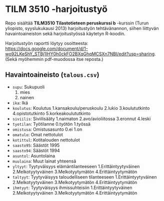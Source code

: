 # TILM 3510 -harjoitustyö #

Repo sisältää **TILM3510 Tilastotieteen peruskurssi b** -kurssin (Turun yliopisto, syyslukukausi 2013) harjoitustyön tehtävänannon, siihen liittyvän havaintoaineiston sekä harjoitustyössä käytetyn R-koodin.

Harjoitustyön raportti löytyy osoitteesta: https://docs.google.com/document/d/1-wo92LKeShY_STBj1IHY0h0ckFO2BXqGhqMCSXn7NBI/edit?usp=sharing. (Sekä myöhemmin pdf-muodossa itse reposta.)

## Havaintoaineisto (`talous.csv`) ##

* `supu`: Sukupuoli
	1. mies 
	2. nainen 
* `ika`: Ikä 
* `koulutus`: Koulutus 
1.kansakoulu/peruskoulu 2.lukio 3.koulututkinto 4.opistotutkinto 5.korkeakoulututkinto 
* `siviilis`: Siviilisääty 
1.naimaton 2.avo/avioliitossa 3.eronnut 4.leski 
* `tyotilan`: Työtilanne 
0.työtön 1.työssä 
* `omistusa`: Omistusasunto 
0.ei 1.on 
* `omatulo`: Omat nettotulot 
* `kotittul`: Kotitalouden nettotulot 
* `saasto95`: Säästöt 1995 
* `saasto94`: Säästöt 1994 
* `asuntol`: Asuntolaina 
* `muulaina`: Muut lainat yhteensä 
* `yltyyt`: Tyytyväisyys elämäntilanteeseen 
1.Erittäintyytyväinen 2.Melkotyytyväinen 3.Melkotyytymätön 4.Erittäintyytymätön 
* `taltyyt`: Tyytyväisyys taloudelliseen tilanteeseen 
1.Erittäintyytyväinen 2.Melkotyytyväinen 3.Melkotyytymätön 4.Erittäintyytymätön 
* `ihmtyyt`: Tyytyväisyys ihmissuhteisiin 
1.Erittäintyytyväinen 2.Melkotyytyväinen 3.Melkotyytymätön 4.Erittäintyytymätön